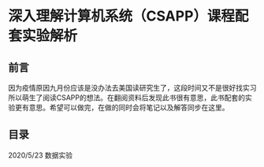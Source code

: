 # 深入理解计算机系统（CSAPP）课程配套实验解析

## 前言
因为疫情原因九月份应该是没办法去美国读研究生了，这段时间又不是很好找实习所以萌生了阅读CSAPP的想法。在翻阅资料后发现此书很有意思，此书配套的实验更有意思。希望可以做完，在做的同时会将笔记以及解答同步在这里。

## 目录
2020/5/23 数据实验
